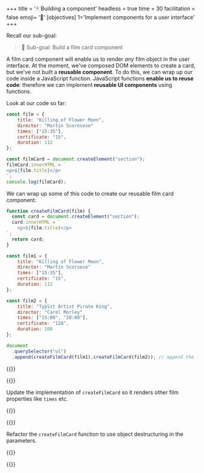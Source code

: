 +++
title = '🃏 Building a component'
headless = true
time = 30
facilitation = false
emoji= '🧩'
[objectives]
    1='Implement components for a user interface'
+++

Recall our sub-goal:

> 🎯 Sub-goal: Build a film card component

A film card component will enable us to render _any_ film object in the user interface. At the moment, we've composed DOM elements to create a card, but we've not built a **reusable component**. To do this, we can wrap up our code inside a JavaScript function. JavaScript functions **enable us to reuse code**: therefore we can implement **reusable UI components** using functions.

Look at our code so far:

```js
const film = {
    title: "Killing of Flower Moon",
    director: "Martin Scoresese"
    times: ["15:35"],
    certificate: "15",
    duration: 112
};

const filmCard = document.createElement("section");
filmCard.innerHTML = `
<p>${film.title}</p>
`;
console.log(filmCard);
```

We can wrap up some of this code to create our reusable film card component:

```js
function createFilmCard(film) {
  const card = document.createElement("section");
  card.innerHTML = `
    <p>${film.title}</p>
`;
  return card;
}

const film1 = {
    title: "Killing of Flower Moon",
    director: "Martin Scorsese"
    times: ["15:35"],
    certificate: "15",
    duration: 112
};

const film2 = {
    title: "Typist Artist Pirate King",
    director: "Carol Morley"
    times: ["15:00", "20:00"],
    certificate: "12A",
    duration: 108
};

document
  .querySelector("ul")
  .append(createFilmCard(film1),createFilmCard(film2)); // append the film cards to the DOM
```

{{<tabs>}}

{{<tab name="🔧 Implement">}}

Update the implementation of `createFilmCard` so it renders other film properties like `times` etc.

{{</tab>}}

{{<tab name="🧹 Refactor">}}

Refactor the `createFilmCard` function to use object destructuring in the parameters.

{{</tab>}}

{{</tabs>}}
